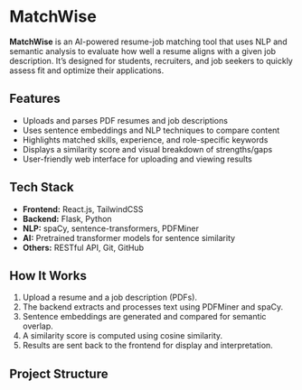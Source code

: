 # MatchWise

**MatchWise** is an AI-powered resume-job matching tool that uses NLP and semantic analysis to evaluate how well a resume aligns with a given job description. It’s designed for students, recruiters, and job seekers to quickly assess fit and optimize their applications.

## Features

- Uploads and parses PDF resumes and job descriptions
- Uses sentence embeddings and NLP techniques to compare content
- Highlights matched skills, experience, and role-specific keywords
- Displays a similarity score and visual breakdown of strengths/gaps
- User-friendly web interface for uploading and viewing results

## Tech Stack

- **Frontend:** React.js, TailwindCSS  
- **Backend:** Flask, Python  
- **NLP:** spaCy, sentence-transformers, PDFMiner  
- **AI:** Pretrained transformer models for sentence similarity  
- **Others:** RESTful API, Git, GitHub

## How It Works

1. Upload a resume and a job description (PDFs).
2. The backend extracts and processes text using PDFMiner and spaCy.
3. Sentence embeddings are generated and compared for semantic overlap.
4. A similarity score is computed using cosine similarity.
5. Results are sent back to the frontend for display and interpretation.

## Project Structure
